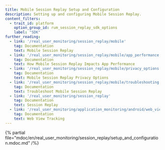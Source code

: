 ```yaml
---
title: Mobile Session Replay Setup and Configuration
description: Setting up and configuring Mobile Session Replay.
content_filters:
  - trait_id: platform
    option_group_id: rum_session_replay_sdk_options
    label: "SDK"
further_reading:
  - link: '/real_user_monitoring/session_replay/mobile'
    tag: Documentation
    text: Mobile Session Replay
  - link: '/real_user_monitoring/session_replay/mobile/app_performance'
    tag: Documentation
    text: How Mobile Session Replay Impacts App Performance
  - link: '/real_user_monitoring/session_replay/mobile/privacy_options'
    tag: Documentation
    text: Mobile Session Replay Privacy Options
  - link: '/real_user_monitoring/session_replay/mobile/troubleshooting'
    tag: Documentation
    text: Troubleshoot Mobile Session Replay
  - link: '/real_user_monitoring/session_replay'
    tag: Documentation
    text: Session Replay
  - link: '/real_user_monitoring/application_monitoring/android/web_view_tracking'
    tag: Documentation
    text: Web View Tracking
---
```


{% partial file="mdoc/en/real_user_monitoring/session_replay/setup_and_configuration.mdoc.md" /%}